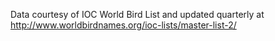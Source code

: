 Data courtesy of IOC World Bird List and updated quarterly at http://www.worldbirdnames.org/ioc-lists/master-list-2/
